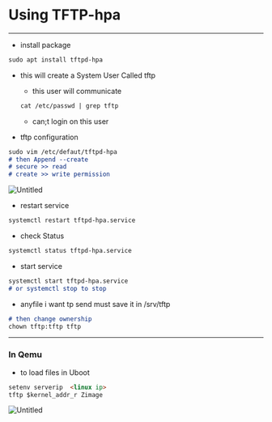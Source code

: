 # Using TFTP-hpa
---

- install package

```markdown
sudo apt install tftpd-hpa
```

- this will create a System User Called tftp
    - this user will communicate
    
    ```markdown
    cat /etc/passwd | grep tftp
    ```
    
    - can;t login on this user

- tftp configuration

```markdown
sudo vim /etc/defaut/tftpd-hpa 
# then Append --create
# secure >> read
# create >> write permission
```

![Untitled](https://prod-files-secure.s3.us-west-2.amazonaws.com/e6d02fce-f9fb-49b0-8412-b5d0f350fe90/2cfe102f-d8d1-49c9-8351-10bf4d278c26/Untitled.png)

- restart service

```markdown
systemctl restart tftpd-hpa.service
```

- check Status

```markdown
systemctl status tftpd-hpa.service
```

- start service

```markdown
systemctl start tftpd-hpa.service
# or systemctl stop to stop 
```

- anyfile i want tp send must save it in /srv/tftp

```markdown
# then change ownership
chown tftp:tftp tftp
```

---

### In Qemu

- to  load files in Uboot

```markdown
setenv serverip  <linux ip>
tftp $kernel_addr_r Zimage
```

![Untitled](https://prod-files-secure.s3.us-west-2.amazonaws.com/e6d02fce-f9fb-49b0-8412-b5d0f350fe90/fcadd9df-bc31-4a48-88fa-724ede0adcc8/Untitled.png)
